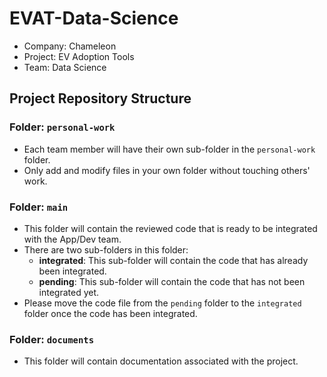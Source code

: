 # EVAT-Data-Science
- Company: Chameleon
- Project: EV Adoption Tools
- Team: Data Science

## Project Repository Structure

### Folder: `personal-work`
- Each team member will have their own sub-folder in the `personal-work` folder.
- Only add and modify files in your own folder without touching others' work.

### Folder: `main`
- This folder will contain the reviewed code that is ready to be integrated with the App/Dev team.
- There are two sub-folders in this folder:
  - **integrated**: This sub-folder will contain the code that has already been integrated.
  - **pending**: This sub-folder will contain the code that has not been integrated yet.
- Please move the code file from the `pending` folder to the `integrated` folder once the code has been integrated.

### Folder: `documents`
- This folder will contain documentation associated with the project.